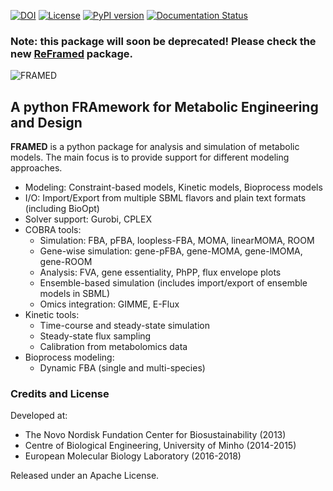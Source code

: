 [![DOI](https://zenodo.org/badge/DOI/10.5281/zenodo.1048261.svg)](https://doi.org/10.5281/zenodo.1048261) [![License](https://img.shields.io/badge/License-Apache%202.0-blue.svg)](https://opensource.org/licenses/Apache-2.0) [![PyPI version](https://badge.fury.io/py/framed.svg)](https://badge.fury.io/py/framed) [![Documentation Status](http://readthedocs.org/projects/framed/badge/?version=latest)](http://framed.readthedocs.io/en/latest/?badge=latest)

### Note: this package will soon be deprecated! Please check the new [ReFramed](https://github.com/cdanielmachado/reframed) package.

![FRAMED](logo_300px.png)

## A python FRAmework for Metabolic Engineering and Design

**FRAMED** is a python package for analysis and simulation of metabolic models. The main focus is to provide support for different modeling approaches. 

* Modeling: Constraint-based models, Kinetic models, Bioprocess models
* I/O: Import/Export from multiple SBML flavors and plain text formats (including BioOpt)
* Solver support: Gurobi, CPLEX
* COBRA tools:
    * Simulation: FBA, pFBA, loopless-FBA, MOMA, linearMOMA, ROOM
    * Gene-wise simulation: gene-pFBA, gene-MOMA, gene-lMOMA, gene-ROOM
    * Analysis: FVA, gene essentiality, PhPP, flux envelope plots
    * Ensemble-based simulation (includes import/export of ensemble models in SBML)
    * Omics integration: GIMME, E-Flux
* Kinetic tools:
    * Time-course and steady-state simulation
    * Steady-state flux sampling
    * Calibration from metabolomics data
* Bioprocess modeling:
    * Dynamic FBA (single and multi-species)


### Credits and License

Developed at:

* The Novo Nordisk Fundation Center for Biosustainability (2013)
* Centre of Biological Engineering, University of Minho (2014-2015)
* European Molecular Biology Laboratory (2016-2018)

Released under an Apache License.

